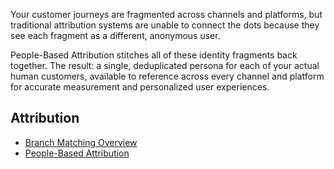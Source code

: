 Your customer journeys are fragmented across channels and platforms, but traditional attribution systems are unable to connect the dots because they see each fragment as a different, anonymous user.

People-Based Attribution stitches all of these identity fragments back together. The result: a single, deduplicated persona for each of your actual human customers, available to reference across every channel and platform for accurate measurement and personalized user experiences.

<div class="main-nav">
  <!-- Basic Account Settings -->
  <h2>Attribution</h2>
      <ul>
				<li><a href="/pages/dashboard/integrate/">Branch Matching Overview</a></li>
				<li><a href="/pages/dashboard/timezone/">People-Based Attribution</a></li>
      </ul>
  <!--/ Basic Account Settings -->
